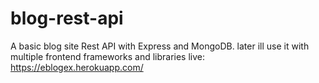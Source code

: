 # blog-rest-api

A basic blog site Rest API with Express and MongoDB. later ill use it with multiple frontend frameworks and libraries
live: https://eblogex.herokuapp.com/
